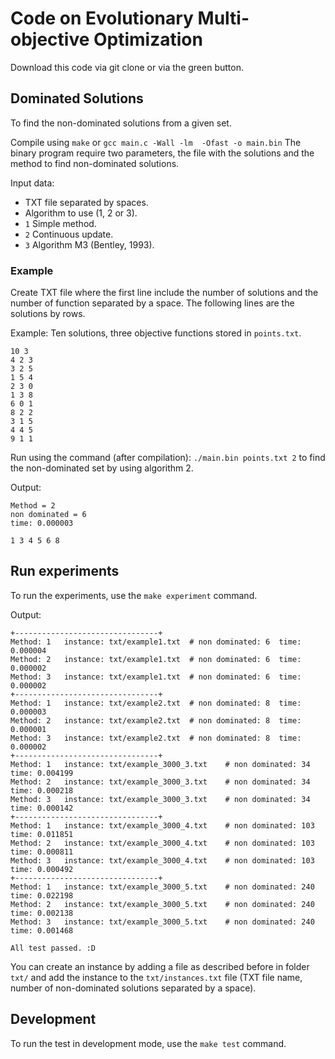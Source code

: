 # Code on Evolutionary Multi-objective Optimization


Download this code via git clone or via the green button.


## Dominated Solutions

To find the non-dominated solutions from a given set.

Compile using `make` or `gcc main.c -Wall -lm  -Ofast -o main.bin` 
The binary program require two parameters, the file with the solutions and
the method to find non-dominated solutions.

Input data:

- TXT file separated by spaces.
- Algorithm to use (1, 2 or 3).
 - `1` Simple method.
 - `2` Continuous update.
 - `3` Algorithm M3 (Bentley, 1993).

### Example

Create TXT file where the first line include the number of solutions and the number of
function separated by a space. The following lines are the solutions by rows.

Example: Ten solutions, three objective functions stored in `points.txt`.

```
10 3
4 2 3
3 2 5
1 5 4
2 3 0
1 3 8
6 0 1
8 2 2
3 1 5
4 4 5
9 1 1
```

Run using the command (after compilation): `./main.bin points.txt 2` to find the non-dominated
set by using algorithm 2.


Output:

```
Method = 2
non dominated = 6
time: 0.000003

1 3 4 5 6 8 
```

## Run experiments

To run the experiments, use the `make experiment` command.

Output:


```
+--------------------------------+
Method: 1	instance: txt/example1.txt	# non dominated: 6	time: 0.000004
Method: 2	instance: txt/example1.txt	# non dominated: 6	time: 0.000002
Method: 3	instance: txt/example1.txt	# non dominated: 6	time: 0.000002
+--------------------------------+
Method: 1	instance: txt/example2.txt	# non dominated: 8	time: 0.000003
Method: 2	instance: txt/example2.txt	# non dominated: 8	time: 0.000001
Method: 3	instance: txt/example2.txt	# non dominated: 8	time: 0.000002
+--------------------------------+
Method: 1	instance: txt/example_3000_3.txt	# non dominated: 34	time: 0.004199
Method: 2	instance: txt/example_3000_3.txt	# non dominated: 34	time: 0.000218
Method: 3	instance: txt/example_3000_3.txt	# non dominated: 34	time: 0.000142
+--------------------------------+
Method: 1	instance: txt/example_3000_4.txt	# non dominated: 103	time: 0.011851
Method: 2	instance: txt/example_3000_4.txt	# non dominated: 103	time: 0.000811
Method: 3	instance: txt/example_3000_4.txt	# non dominated: 103	time: 0.000492
+--------------------------------+
Method: 1	instance: txt/example_3000_5.txt	# non dominated: 240	time: 0.022198
Method: 2	instance: txt/example_3000_5.txt	# non dominated: 240	time: 0.002138
Method: 3	instance: txt/example_3000_5.txt	# non dominated: 240	time: 0.001468

All test passed. :D
```


You can create an instance by adding a file as described before in folder `txt/` and
add the instance to the `txt/instances.txt` file (TXT file name, number of non-dominated
solutions separated by a space).

## Development

To run the test in development mode, use the `make test` command.


